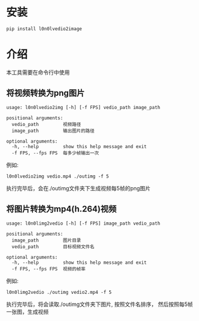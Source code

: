 # 安装
```
pip install l0n0lvedio2image
```

# 介绍
本工具需要在命令行中使用

## 将视频转换为png图片
```
usage: l0n0lvedio2img [-h] [-f FPS] vedio_path image_path

positional arguments:
  vedio_path         视频路径
  image_path         输出图片的路径

optional arguments:
  -h, --help         show this help message and exit
  -f FPS, --fps FPS  每多少帧输出一次
```
例如:
```
l0n0lvedio2img vedio.mp4 ./outimg -f 5
```
执行完毕后，会在./outimg文件夹下生成视频每5帧的png图片


## 将图片转换为mp4(h.264)视频
```
usage: l0n0limg2vedio [-h] [-f FPS] image_path vedio_path

positional arguments:
  image_path         图片目录
  vedio_path         目标视频文件名

optional arguments:
  -h, --help         show this help message and exit
  -f FPS, --fps FPS  视频的帧率
```

例如:
```
l0n0limg2vedio ./outimg vedio2.mp4 -f 5
```
执行完毕后，将会读取./outimg文件夹下图片, 按照文件名排序， 然后按照每5帧一张图，生成视频
